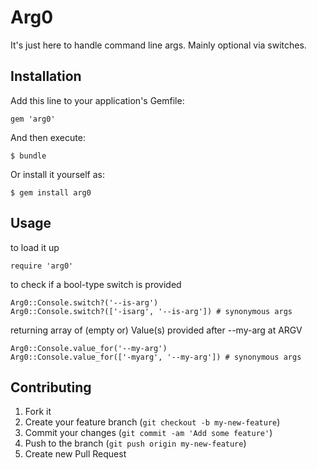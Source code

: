 # Arg0

It's just here to handle command line args. Mainly optional via switches.

## Installation

Add this line to your application's Gemfile:

    gem 'arg0'

And then execute:

    $ bundle

Or install it yourself as:

    $ gem install arg0

## Usage

to load it up

    require 'arg0'

to check if a bool-type switch is provided

    Arg0::Console.switch?('--is-arg')
    Arg0::Console.switch?(['-isarg', '--is-arg']) # synonymous args

returning array of (empty or) Value(s) provided after --my-arg at ARGV

    Arg0::Console.value_for('--my-arg')
    Arg0::Console.value_for(['-myarg', '--my-arg']) # synonymous args

## Contributing

1. Fork it
2. Create your feature branch (`git checkout -b my-new-feature`)
3. Commit your changes (`git commit -am 'Add some feature'`)
4. Push to the branch (`git push origin my-new-feature`)
5. Create new Pull Request
